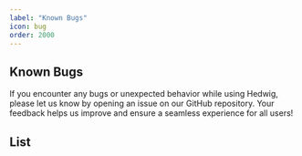 ```yaml
---
label: "Known Bugs"
icon: bug
order: 2000
---
```


## Known Bugs

If you encounter any bugs or unexpected behavior while using Hedwig, please let us know by opening an issue on our GitHub repository.
Your feedback helps us improve and ensure a seamless experience for all users!

## List






